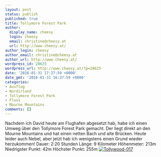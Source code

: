 ```yaml
---
layout: post
status: publish
published: true
title: Tollymore Forest Park
author:
  display_name: cheesy
  login: cheesy
  email: christine@cheesy.at
  url: http://www.cheesy.at/
author_login: cheesy
author_email: christine@cheesy.at
author_url: http://www.cheesy.at/
wordpress_id: 28625
wordpress_url: http://www.cheesy.at/?p=28625
date: '2016-01-31 17:37:59 +0000'
date_gmt: '2016-01-31 16:37:59 +0000'
categories:
- Ausflug
- Nordirland
- Tollymore Forest Park
- Fluss
- Mourne Mountains
comments: []
---
```

Nachdem ich David heute am Flughafen abgesetzt hab, habe ich einen Umweg über den Tollymore Forest Park gemacht. Der liegt direkt an den Mourne Mountains und hat einen netten Bach und alte Brücken. Heute leider auch Nebel, aber jetzt hab ich wenigstens einen Grund wieder herzukommen!
Dauer: 2:20 Stunden
Länge: 9 Kilometer
Höhenmeter: 213m
Niedrigster Punkt: 42m
Höchster Punkt: 255m
[![Tollywood-017](http://www.cheesy.at/wp-content/uploads/Tollywood-017.jpg)](http://www.cheesy.at/fotos/ausfluege/tollymore-forest-park/)
